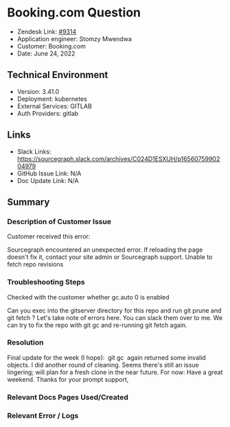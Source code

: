 # Booking.com Question <!-- Ticket Title  Hint: include keywords to make it searchable -->

- Zendesk Link: [#9314](https://sourcegraph.zendesk.com/agent/tickets/9314)
- Application engineer: Stomzy Mwendwa
- Customer: Booking.com <!-- Redact if this contains personally identifying information -->
- Date: June 24, 2022

<!-- Data populated from integration, speak to Ben Gordon or Michael Bali if not working -->
<!-- During Internal team trial, fill missing data manually (we are waiting for all data to sync) -->

## Technical Environment
- Version: 3.41.0
- Deployment: kubernetes
- External Services: GITLAB
- Auth Providers: gitlab


## Links
<!-- Data for application engineer manual entry -->
- Slack Links: https://sourcegraph.slack.com/archives/C024D1ESXUH/p1656075990204979 
- GitHub Issue Link: N/A
- Doc Update Link: N/A

## Summary
### Description of Customer Issue
Customer received this error:

Sourcegraph encountered an unexpected error. If reloading the page doesn't fix it, contact your site admin or Sourcegraph support.
Unable to fetch repo revisions
### Troubleshooting Steps
Checked with the customer whether gc.auto 0 is enabled

Can you exec into the gitserver directory for this repo and run git prune and git fetch ?
Let's take note of errors here. You can slack them over to me.
We can try to fix the repo with git gc and re-running git fetch again.
### Resolution
Final update for the week (I hope):  git gc  again returned some invalid objects. I did another round of cleaning. Seems there's still an issue lingering; will plan for a fresh clone in the near future.
For now: Have a great weekend. Thanks for your prompt support,

### Relevant Docs Pages Used/Created

### Relevant Error / Logs
<!-- Please redact keys, tokens, and personal identifying information -->
